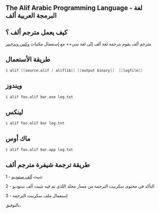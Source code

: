 The Alif Arabic Programming Language - لغة البرمجة العربية ألف
-----------------------------------------------------------

كيف يعمل مترجم ألف ؟
-------

مترجم ألف يقوم بترجمة لغة ألف إلى لغة سي++ مع إستعمال مكتبات [وكس ويدجيتز](https://github.com/wxWidgets)

طريقة الأستعمال
-------

```scheme
$ alif [[source.alif / aliflib]] [[output binary]]  [[logfile]]
```

ويندوز
---------

```scheme
$ alif foo.alif bar.exe log.txt
```

لينكس
---------

```scheme
$ alif foo.alif bar log.txt
```

ماك أوس
---------

```scheme
$ alif foo.alif bar.app log.txt
```

طريقة ترجمة شيفرة مترجم ألف
---------

1 - تثبيث [ألف ستوديو](www.aliflang.org/download)

2 - التأكد في محتوى سكريبت الترجمة من مسار مجلد اللذي ثم فيه تثبيث ألف ستوديو

3 - إستعمال ملف سكريبت الترجمة

بالتوفيق،

